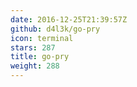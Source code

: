 ```yaml
---
date: 2016-12-25T21:39:57Z
github: d4l3k/go-pry
icon: terminal
stars: 287
title: go-pry
weight: 288
---
```

